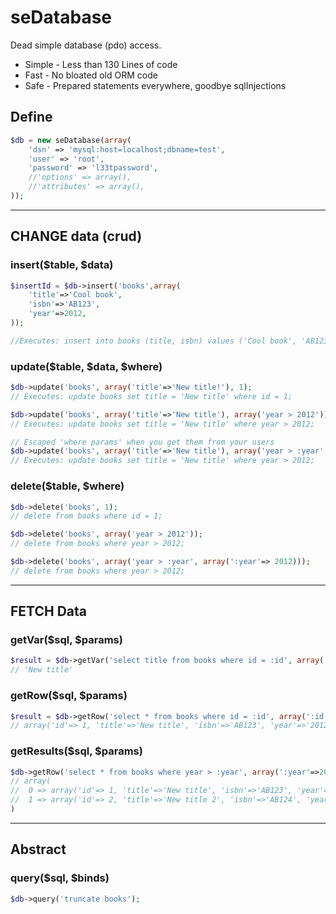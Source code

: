 # seDatabase
Dead simple database (pdo) access.

* Simple - Less than 130 Lines of code
* Fast - No bloated old ORM code
* Safe - Prepared statements everywhere, goodbye sqlInjections


## Define
```php
$db = new seDatabase(array(
	'dsn' => 'mysql:host=localhost;dbname=test',
	'user' => 'root',
	'password' => 'l33tpassword',
	//'options' => array(),
	//'attributes' => array(),
));
```

---

## CHANGE data (crud) 

### insert($table, $data)
```php
$insertId = $db->insert('books',array(
	'title'=>'Cool book',
	'isbn'=>'AB123',
	'year'=>2012,
));

//Executes: insert into books (title, isbn) values ('Cool book', 'AB123');
```


### update($table, $data, $where)
```php
$db->update('books', array('title'=>'New title!'), 1);
// Executes: update books set title = 'New title' where id = 1;

$db->update('books', array('title'=>'New title'), array('year > 2012'));
// Executes: update books set title = 'New title' where year > 2012;

// Escaped 'where params' when you get them from your users
$db->update('books', array('title'=>'New title'), array('year > :year', array(':year'=>2012)));
// Executes: update books set title = 'New title' where year > 2012;
```



### delete($table, $where)
```php
$db->delete('books', 1);
// delete from books where id = 1;

$db->delete('books', array('year > 2012'));
// delete from books where year > 2012;

$db->delete('books', array('year > :year', array(':year'=> 2012)));
// delete from books where year > 2012;
```


---


## FETCH Data

### getVar($sql, $params)
```php
$result = $db->getVar('select title from books where id = :id', array(':id'=>1));
// 'New title'
```


### getRow($sql, $params)
```php
$result = $db->getRow('select * from books where id = :id', array(':id'=>1));
// array('id'=> 1, 'title'=>'New title', 'isbn'=>'AB123', 'year'=>'2012')
```

### getResults($sql, $params)
```php
$db->getRow('select * from books where year > :year', array(':year'=>2012)); 
// array(
// 	0 => array('id'=> 1, 'title'=>'New title', 'isbn'=>'AB123', 'year'=>'2012'),
// 	1 => array('id'=> 2, 'title'=>'New title 2', 'isbn'=>'AB124', 'year'=>'2012'),
)
```


---


## Abstract

### query($sql, $binds)
```php
$db->query('truncate books');
```













